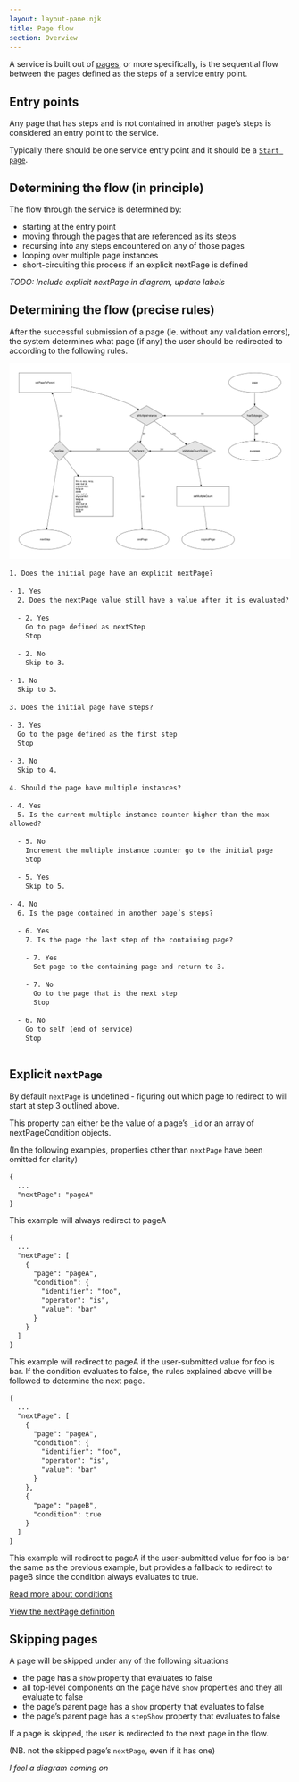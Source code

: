 ```yaml
---
layout: layout-pane.njk
title: Page flow
section: Overview
---
```


A service is built out of [pages](/page), or more specifically, is the sequential flow between the pages defined as the steps of a service entry point.

## Entry points

Any page that has steps and is not contained in another page’s steps is considered an entry point to the service.

Typically there should be one service entry point and it should be a [`Start page`](/page/pageStart).

## Determining the flow (in principle)

The flow through the service is determined by:

- starting at the entry point
- moving through the pages that are referenced as its steps
- recursing into any steps encountered on any of those pages
- looping over multiple page instances
- short-circuiting this process if an explicit nextPage is defined 

*TODO: Include explicit nextPage in diagram, update labels*

## Determining the flow (precise rules)

After the successful submission of a page (ie. without any validation errors), the system determines what page (if any) the user should be redirected to according to the following rules.

![Page flow diagram](page-flow.svg)

```
1. Does the initial page have an explicit nextPage?

- 1. Yes
  2. Does the nextPage value still have a value after it is evaluated?

  - 2. Yes
    Go to page defined as nextStep
    Stop

  - 2. No
    Skip to 3.

- 1. No
  Skip to 3.

3. Does the initial page have steps?

- 3. Yes
  Go to the page defined as the first step
  Stop

- 3. No
  Skip to 4.

4. Should the page have multiple instances?

- 4. Yes
  5. Is the current multiple instance counter higher than the max allowed?

  - 5. No
    Increment the multiple instance counter go to the initial page
    Stop

  - 5. Yes
    Skip to 5.

- 4. No
  6. Is the page contained in another page’s steps?

  - 6. Yes
    7. Is the page the last step of the containing page?

    - 7. Yes
      Set page to the containing page and return to 3.

    - 7. No
      Go to the page that is the next step
      Stop

  - 6. No
    Go to self (end of service)
    Stop


```

## Explicit `nextPage`

By default `nextPage` is undefined - figuring out which page to redirect to will start at step 3 outlined above.

This property can either be the value of a page’s `_id` or an array of nextPageCondition objects.

(In the following examples, properties other than `nextPage` have been omitted for clarity)


```
{
  ...
  "nextPage": "pageA"
}
```

This example will always redirect to pageA
 
```
{
  ...
  "nextPage": [
    {
      "page": "pageA",
      "condition": {
        "identifier": "foo",
        "operator": "is",
        "value": "bar"
      }
    }
  ]
}
```

This example will redirect to pageA if the user-submitted value for foo is bar. If the condition evaluates to false, the rules explained above will be followed to determine the next page.

```
{
  ...
  "nextPage": [
    {
      "page": "pageA",
      "condition": {
        "identifier": "foo",
        "operator": "is",
        "value": "bar"
      }
    },
    {
      "page": "pageB",
      "condition": true
    }
  ]
}
```

This example will redirect to pageA if the user-submitted value for foo is bar the same as the previous example, but provides a fallback to redirect to pageB since the condition always evaluates to true.

[Read more about conditions](/overview/logic)

[View the nextPage definition](/definition/nextPage)

## Skipping pages

A page will be skipped under any of the following situations

- the page has a `show` property that evaluates to false
- all top-level components on the page have `show` properties and they all evaluate to false
- the page’s parent page has a `show` property that evaluates to false
- the page’s parent page has a `stepShow` property that evaluates to false

If a page is skipped, the user is redirected to the next page in the flow.

(NB. not the skipped page’s `nextPage`, even if it has one)

*I feel a diagram coming on*

